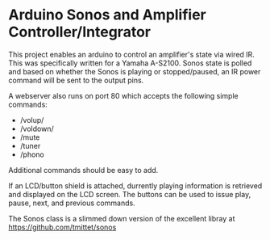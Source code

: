 # Arduino Sonos and Amplifier Controller/Integrator

This project enables an arduino to control an amplifier's state via wired IR. This was specifically written for a Yamaha A-S2100.
Sonos state is polled and based on whether the Sonos is playing or stopped/paused, an IR power command will be sent to the output pins.

A webserver also runs on port 80 which accepts the following simple commands:
  * /volup/<increase amount>
  * /voldown/<decrease amount>
  * /mute
  * /tuner
  * /phono
  
Additional commands should be easy to add.

If an LCD/button shield is attached, durrently playing information is retrieved and displayed on the LCD screen. The buttons can be used to issue play, pause, next, and previous commands.

The Sonos class is a slimmed down version of the excellent libray at https://github.com/tmittet/sonos
